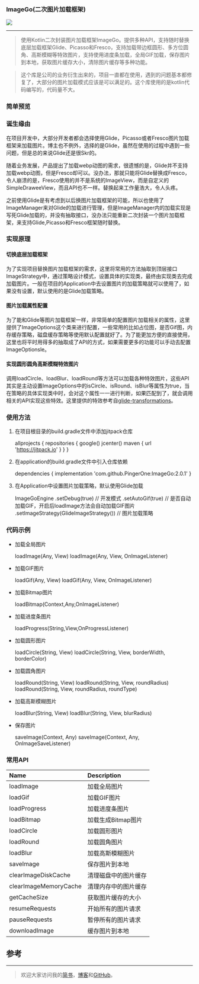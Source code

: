 
### ImageGo(二次图片加载框架)
[![](https://www.jitpack.io/v/PingerOne/ImageGo.svg)](https://www.jitpack.io/#PingerOne/ImageGo)

---
> 使用Kotlin二次封装图片加载框架ImageGo。提供多种API，支持随时替换底层加载框架Glide、Picasso和Fresco，支持加载带边框圆形、多方位圆角、高斯模糊等特效图片，支持使用进度条加载，全局GIF加载，保存图片到本地，获取图片缓存大小，清除图片缓存等多种功能。

> 这个库是公司的业务衍生出来的，项目一直都在使用，遇到的问题基本都修复了，大部分的图片加载模式应该是可以满足的。这个库使用的是kotlin代码编写的，代码量不大。

### 简单预览




###  诞生缘由
在项目开发中，大部分开发者都会选择使用Glide，Picasso或者Fresco图片加载框架来加载图片。博主也不例外，选择的是Glide，虽然在使用的过程中遇到一些问题，但是总的来说Glide还是很Skr的。

随着业务发展，产品提出了加载webp动图的需求，很遗憾的是，Glide并不支持加载webp动图，但是Fresco却可以。没办法，那就只能将Glide替换成Fresco，令人崩溃的是，Fresco使用的并不是系统的ImageView，而是自定义的SimpleDraweeView，而且API也不一样。替换起来工作量浩大，令人头疼。

之前使用Glide是有考虑到以后换图片加载框架的可能，所以也使用了ImageManager来对Glide的加载进行管理，但是ImageManager内的加载实现是写死Glide加载的，并没有抽取接口，没办法只能重新二次封装一个图片加载框架，来支持Glide,Picasso和Fresco框架随时替换。

### 实现原理

#### 切换底层加载框架
为了实现项目替换图片加载框架的需求，这里将常用的方法抽取到顶层接口ImageStrategy中，通过策略设计模式，设置具体的实现类，最终由实现类去完成加载图片。一般在项目的Application中去设置图片的加载策略就可以使用了，如果没有设置，默认使用的是Glide加载策略。


#### 图片加载属性配置
为了能和Glide等图片加载框架一样，非常简单的配置图片加载相关的属性，这里提供了ImageOptions这个类来进行配置，一些常用的比如占位图，是否Gif图，内存缓存策略，磁盘缓存策略等使用默认配置就好了。为了能更加方便的直接使用，这里也将平时用得多的抽取成了API的方式，如果需要更多的功能可以手动去配置ImageOptionsle。


#### 实现圆形圆角高斯模糊特效图片
调用loadCircle、loadBlur、loadRound等方法可以加载各种特效图片，这些API其实是主动设置ImageOptions中的isCircle、isRound、isBlur等属性为true，当在策略的具体实现类中时，会对这个属性一一进行判断，如果匹配到了，就会调用相关的API实现这些特效。这里提供的特效参考自[glide-transformations](https://github.com/wasabeef/glide-transformations)。

####




### 使用方法

1. 在项目根目录的build.gradle文件中添加jitpack仓库

	allprojects {
	    repositories {
	        google()
	        jcenter()
	        maven { url 'https://jitpack.io' }
	    }
	}

2. 在application的build.gradle文件中引入仓库依赖

	dependencies {
	    implementation 'com.github.PingerOne:ImageGo:2.0.1'
	}

3. 在Application中设置图片加载策略，默认使用Glide加载

	ImageGoEngine
	         .setDebug(true)   // 开发模式
	         .setAutoGif(true) // 是否自动加载GIF，开启后loadImage方法会自动加载GIF图片
	         .setImageStrategy(GlideImageStrategy())  // 图片加载策略


### 代码示例
* 加载全局图片

	loadImage(Any, View)
	loadImage(Any, View, OnImageListener)

* 加载GIF图片

	loadGif(Any, View)
	loadGif(Any, View, OnImageListener)

* 加载Bitmap图片

	loadBitmap(Context,Any,OnImageListener)

* 加载进度条图片

	loadProgress(String,View,OnProgressListener)

* 加载圆形图片

	loadCircle(String, View)
	loadCircle(String, View, borderWidth, borderColor)

* 加载圆角图片

	loadRound(String, View)
	loadRound(String, View, roundRadius)
	loadRound(String, View, roundRadius, roundType)

* 加载高斯模糊图片

	loadBlur(String, View)
	loadBlur(String, View, blurRadius)

* 保存图片

	saveImage(Context, Any)
	saveImage(Context, Any, OnImageSaveListener)



### 常用API
| Name | Description |
| :- | :- |
| loadImage | 加载全局图片 |
| loadGif   | 加载GIF图片 |
| loadProgress |加载进度条图片|
| loadBitmap   |加载生成Bitmap图片|
| loadCircle   |加载圆形图片|
| loadRound    |加载圆角图片|
| loadBlur |加载高斯模糊图片|
| saveImage |保存图片到本地|
| clearImageDiskCache |清理磁盘中的图片缓存|
| clearImageMemoryCache |清理内存中的图片缓存|
| getCacheSize |获取图片缓存的大小|
| resumeRequests |开始所有的图片请求|
| pauseRequests |暂停所有的图片请求|
| downloadImage |缓存图片到本地|



## 参考


---
> 欢迎大家访问我的[简书](http://www.jianshu.com/u/64f479a1cef7)，[博客](http://pingerone.com/)和[GitHub](https://github.com/PingerOne)。



